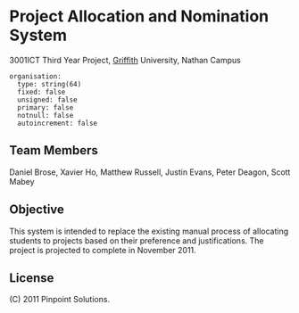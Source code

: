 Project Allocation and Nomination System
========================================
3001ICT Third Year Project, [Griffith] University, Nathan Campus

[Griffith]:   http://griffith.edu.au/

    organisation:
      type: string(64)
      fixed: false
      unsigned: false
      primary: false
      notnull: false
      autoincrement: false

Team Members
------------
Daniel Brose, Xavier Ho, Matthew Russell, Justin Evans, Peter Deagon, Scott Mabey 

Objective
---------
This system is intended to replace the existing manual process of allocating
students to projects based on their preference and justifications. The project
is projected to complete in November 2011.

License
-------
(C) 2011 Pinpoint Solutions.
